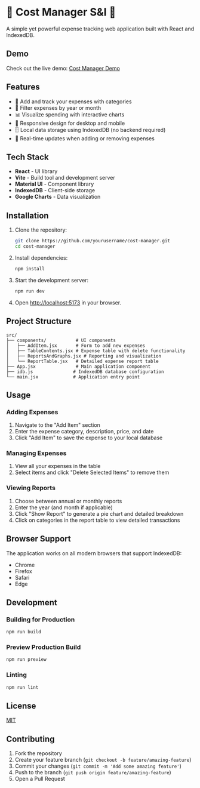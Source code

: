 # 💎 Cost Manager S&I 💎

A simple yet powerful expense tracking web application built with React and IndexedDB.

## Demo

Check out the live demo: [Cost Manager Demo](https://costmanager-w6qw.onrender.com/)

## Features

- 📝 Add and track your expenses with categories
- 📅 Filter expenses by year or month
- 📊 Visualize spending with interactive charts
- 📱 Responsive design for desktop and mobile
- 🗄️ Local data storage using IndexedDB (no backend required)
- 🔄 Real-time updates when adding or removing expenses

## Tech Stack

- **React** - UI library
- **Vite** - Build tool and development server
- **Material UI** - Component library
- **IndexedDB** - Client-side storage
- **Google Charts** - Data visualization

## Installation

1. Clone the repository:
   ```bash
   git clone https://github.com/yourusername/cost-manager.git
   cd cost-manager
   ```

2. Install dependencies:
   ```bash
   npm install
   ```

3. Start the development server:
   ```bash
   npm run dev
   ```

4. Open [http://localhost:5173](http://localhost:5173) in your browser.

## Project Structure

```
src/
├── components/           # UI components
│   ├── AddItem.jsx       # Form to add new expenses
│   ├── TableContents.jsx # Expense table with delete functionality
│   ├── ReportsAndGraphs.jsx # Reporting and visualization
│   └── ReportTable.jsx   # Detailed expense report table
├── App.jsx               # Main application component
├── idb.js               # IndexedDB database configuration
└── main.jsx             # Application entry point
```

## Usage

### Adding Expenses

1. Navigate to the "Add Item" section
2. Enter the expense category, description, price, and date
3. Click "Add Item" to save the expense to your local database

### Managing Expenses

1. View all your expenses in the table
2. Select items and click "Delete Selected Items" to remove them

### Viewing Reports

1. Choose between annual or monthly reports
2. Enter the year (and month if applicable)
3. Click "Show Report" to generate a pie chart and detailed breakdown
4. Click on categories in the report table to view detailed transactions

## Browser Support

The application works on all modern browsers that support IndexedDB:
- Chrome
- Firefox
- Safari
- Edge

## Development

### Building for Production

```bash
npm run build
```

### Preview Production Build

```bash
npm run preview
```

### Linting

```bash
npm run lint
```

## License

[MIT](LICENSE)

## Contributing

1. Fork the repository
2. Create your feature branch (`git checkout -b feature/amazing-feature`)
3. Commit your changes (`git commit -m 'Add some amazing feature'`)
4. Push to the branch (`git push origin feature/amazing-feature`)
5. Open a Pull Request
